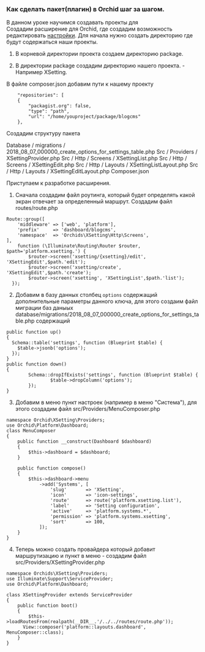 ### Как сделать пакет(плагин) в Orchid шаг за шагом. 
 

В данном уроке научимся создавать проекты для  
Создадим расширение для Orchid, где создадим возможность редактировать [настройки](https://orchid.software/ru/docs/settings).
Для начала нужно создать директорию где будут содержаться наши проекты. 

1. В корневой директории проекта создаем директорию package.  

2. В директории package создадим директорию нашего проекта. - Например XSetting. 

В файле composer.json добавим пути к нашему проекту  
```
    "repositories": [ 
    { 
        "packagist.org": false, 
        "type": "path", 
        "url": "/home/youproject/package/blogcms" 
    }, 
```

Создадим структуру пакета 

Database / migrations / 2018_08_07_000000_create_options_for_settings_table.php 
Src / Providers / XSettingProvider.php 
Src / Http / Screens / XSettingList.php 
Src / Http / Screens / XSettingEdit.php 
Src / Http / Layouts / XSettingListLayout.php 
Src / Http / Layouts / XSettingEditLayout.php 
Composer.json 

Приступаем к разработке расширения.
1. Сначала создадим файл роутинга, который будет определять какой экран отвечает за определенный маршрут.
Создадим файл routes/route.php

```
Route::group([
    'middleware' => ['web', 'platform'],	
    'prefix'     => 'dashboard/blogcms',
    'namespace'  => 'Orchids\XSetting\Http\Screens',
],
	function (\Illuminate\Routing\Router $router, $path='platform.xsetting.') {
		$router->screen('xsetting/{xsetting}/edit', 'XSettingEdit',$path.'edit');
		$router->screen('xsetting/create', 'XSettingEdit',$path.'create');
		$router->screen('xsetting', 'XSettingList',$path.'list');
  });	
```
2. Добавим в базу данных столбец `options` содержащий дополнительные параметры данного ключа, для этого создаим файл миграции баз даныых 
database/migrations/2018_08_07_000000_create_options_for_settings_table.php содержащий 
```
public function up()
{
  Schema::table('settings', function (Blueprint $table) {
    $table->jsonb('options');
  });
}
public function down()
{
		Schema::dropIfExists('settings', function (Blueprint $table) {
				$table->dropColumn('options');
		});
}
```
3. Добавим в меню пункт настроек (например в меню "Система"), для этого создадим файл src/Providers/MenuComposer.php 
```
namespace Orchid\XSetting\Providers;
use Orchid\Platform\Dashboard;
class MenuComposer
{
    public function __construct(Dashboard $dashboard)
    {
        $this->dashboard = $dashboard;
    }

    public function compose()
    {
        $this->dashboard->menu
            ->add('Systems', [
                'slug'       => 'XSetting',
                'icon'       => 'icon-settings',
                'route'      => route('platform.xsetting.list'),
                'label'      => 'Setting configuration',
                'active'     => 'platform.systems.*',
                'permission' => 'platform.systems.xsetting',
                'sort'       => 100,
            ]);
    }
}
```

4. Теперь можно создать провайдера который добавит маршрутизацию и пункт в меню - создадим файл src/Providers/XSettingProvider.php
```
namespace Orchids\XSetting\Providers;
use Illuminate\Support\ServiceProvider;
use Orchid\Platform\Dashboard;

class XSettingProvider extends ServiceProvider
{
    public function boot()
    {
   		$this->loadRoutesFrom(realpath(__DIR__.'/../../routes/route.php'));
      View::composer('platform::layouts.dashboard', MenuComposer::class);
    }
}
```

 
